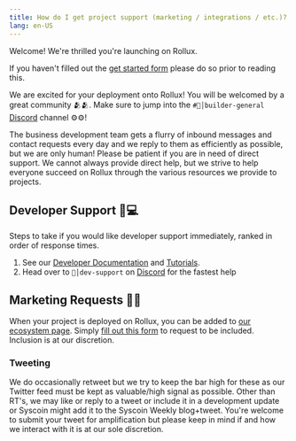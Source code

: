 ```yaml
---
title: How do I get project support (marketing / integrations / etc.)?
lang: en-US
---
```


Welcome! We're thrilled you're launching on Rollux. 

If you haven't filled out the [get started form](https://forms.monday.com/forms/4727651cc1a1a9ea62402e38953f17aa?r=use1) please do so prior to reading this.

We are excited for your deployment onto Rollux! 
You will be welcomed by a great community 🫂🫂. Make sure to jump into the `#🔨│builder-general` [Discord](https://discord.gg/rollux/) channel ⚙️⚙️!

The business development team gets a flurry of inbound messages and contact requests every day and we reply to them as efficiently as possible, but we are only human! 
Please be patient if you are in need of direct support. 
We cannot always provide direct help, but we strive to help everyone succeed on Rollux through the various resources we provide to projects. 


## Developer Support 🙋💻

Steps to take if you would like developer support immediately, ranked in order of response times. 

1. See our [Developer Documentation](../developers/) and [Tutorials](https://github.com/sys-labs/rollux-tutorial).
1. Head over to `🤖│dev-support` on [Discord](https://discord.gg/rollux/) for the fastest help 


## Marketing Requests 🦸🦸

When your project is deployed on Rollux, you can be added to [our ecosystem page](https://rollux.com/ecosystem). 
Simply [fill out this form](https://forms.monday.com/forms/194655845b2bbbdecf9493eb1a40a89d?r=use1) to request to be included. Inclusion is at our discretion.

### Tweeting

We do occasionally retweet but we try to keep the bar high for these as our Twitter feed must be kept as valuable/high signal as possible. 
Other than RT's, we may like or reply to a tweet or include it in a development update or Syscoin might add it to the Syscoin Weekly blog+tweet. 
You're welcome to submit your tweet for amplification but please keep in mind if and how we interact with it is at our sole discretion.

<!--
### Promoting Values before anything else

We love to promote values-aligned projects as part of our broader content program.





### OPRadio

We also host a weekly Twitter Space in an interview/podcast format called OP Radio. You're welcome to express interest in being featured on OP Radio, but keep in mind that we maintain the final say on whether it makes sense or not.

 
## Governance Grants

Grants are mainly handled by [The Optimism Collective](https://app.optimism.io/announcement), our open governance system/digital society. If you are interested in applying, we first recommend the following: 
 
- Check that your application falls within the possible Governance Grant categories in the [OPerating manual](https://github.com/ethereum-optimism/OPerating-manual/blob/main/manual.md#valid-proposal-types).
- Deploy to Optimism (we are [EVM Equivalent](https://medium.com/ethereum-optimism/introducing-evm-equivalence-5c2021deb306), not just EVM compatible so it is very easy to deploy). 
  Check out our [getting started tutorial](https://github.com/ethereum-optimism/optimism-tutorial/tree/main/getting-started) to see how to deploy. We also have [tons of more in-depth tutorials](https://github.com/ethereum-optimism/optimism-tutorial) for bridging and other L2 specific functionality. 
- Try gaining organic traction:
  - Traction can be gained through our community.
  - Head over to [our discord](https://discord-gateway.optimism.io/) and check out [#showandtell](https://discord.com/channels/667044843901681675/819333988719263774) or [#demoday](https://discord.com/channels/667044843901681675/960493820674465883).
  Demo Day is an AMA about your product to our community. Apply in Discord. 
  - Seek synergies – look at other teams already deployed on Optimism that could work with your product and reach out to them.
- Once you have done the above, check out our [governance grant process](https://gov.optimism.io/t/grant-proposal-template/3233).
- To get reviews in real time from governance delegates go to discord and post about your project in [#temp-check](https://discord.com/channels/667044843901681675/1011238484373159956).
 


## Other Helpful Links

Curious about the origins of Optimistic Origins? 
Listen to [this OPRadio Episode](https://twitter.com/optimismFND/status/1585015947626426368) with one of Optimism's founders, [@JingleJam](https://twitter.com/jinglejamOP).

What do the next 100 years have in store for crypto? [@Karl_dot_tech](https://twitter.com/karl_dot_tech) shares his vision in [this chat with Bankless](https://www.youtube.com/watch?v=60F2wtjZO5M).

 -->
